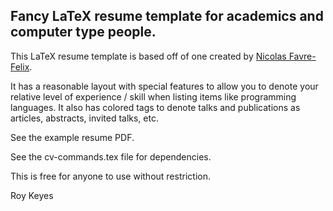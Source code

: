 ## Fancy LaTeX resume template for academics and computer type people.

This LaTeX resume template is based off of one created by [Nicolas Favre-Felix](https://github.com/nicolasff).

It has a reasonable layout with special features to allow you to denote your relative level of experience / skill when listing items like programming languages. It also has colored tags to denote talks and publications as articles, abstracts, invited talks, etc.

See the example resume PDF.

See the cv-commands.tex file for dependencies.

This is free for anyone to use without restriction.

Roy Keyes
